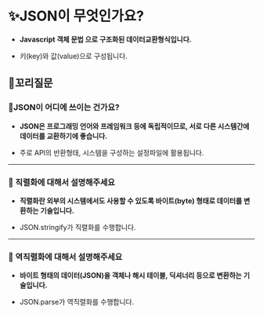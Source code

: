 # ✨JSON이 무엇인가요?

- **Javascript 객체 문법 으로 구조화된 데이터교환형식입니다.**

- 키(key)와 값(value)으로 구성됩니다.

## 🔁꼬리질문

### 🤔JSON이 어디에 쓰이는 건가요?

- **JSON은 프로그래밍 언어와 프레임워크 등에 독립적이므로, 서로 다른 시스템간에 데이터를 교환하기에 좋습니다.**

- 주로 API의 반환형태, 시스템을 구성하는 설정파일에 활용됩니다.

<hr>

### 🤔 직렬화에 대해서 설명해주세요

- **직렬화란 외부의 시스템에서도 사용할 수 있도록 바이트(byte) 형태로 데이터를 변환하는 기술입니다.**

- JSON.stringify가 직렬화를 수행합니다.

<hr>

### 🤔 역직렬화에 대해서 설명해주세요

- **바이트 형태의 데이터(JSON)을 객체나 해시 테이블, 딕셔너리 등으로 변환하는 기술입니다.**

- JSON.parse가 역직렬화를 수행합니다.
